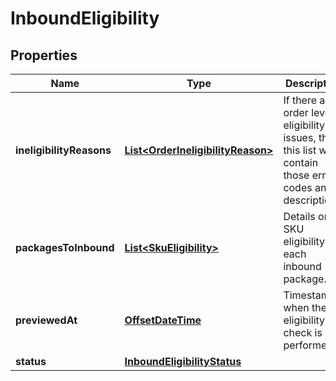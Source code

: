 
# InboundEligibility

## Properties
Name | Type | Description | Notes
------------ | ------------- | ------------- | -------------
**ineligibilityReasons** | [**List&lt;OrderIneligibilityReason&gt;**](OrderIneligibilityReason.md) | If there are order level eligibility issues, then this list will contain those error codes and descriptions. |  [optional]
**packagesToInbound** | [**List&lt;SkuEligibility&gt;**](SkuEligibility.md) | Details on SKU eligibility for each inbound package. | 
**previewedAt** | [**OffsetDateTime**](OffsetDateTime.md) | Timestamp when the eligibility check is performed. | 
**status** | [**InboundEligibilityStatus**](InboundEligibilityStatus.md) |  | 



